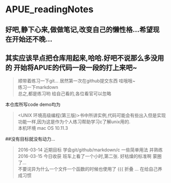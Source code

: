 # APUE_readingNotes
## 好吧,静下心来,做做笔记,改变自己的懒性格...希望现在开始还不晚...

## 其实应该早点把仓库用起来,哈哈.好吧不说那么多没用的 开始将APUE的代码一段一段的打上来吧~

>顺带着练习一下git... 居然第一次在github提交东西 哇哦哦~<br />
  练习一下markdown<br />
  总之,都是练习哟 给自己看的,各位看官可以忽略<br />

本仓库所写code demo均为
>\<UNIX 环境高级编程(第三版)\>书中所讲实例,代码可能会有些出入但是实现功能一样,因为这是作为个人练习帮助学习c了解unix用的.<br />
本机环境 mac OS 10.11.3

##没有目标就没有动力...
>2016-03-14 近期目标 学会git/github/markdown/c 一些简单用法 并熟练<br />
>2016-03-15 今日收获 班车上看了一个小时,第二张. 好枯燥的标准啊 蒙圈了...<br />
            不要诧异为什么一个文件一个函数的时候也使用了 {{{ 折叠 ... 在给自己养成习惯<br />
